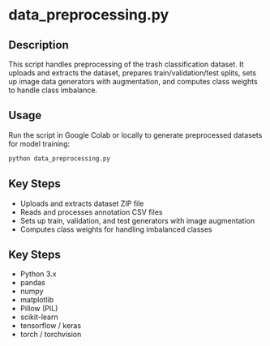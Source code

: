 # data_preprocessing.py

## Description
This script handles preprocessing of the trash classification dataset. It uploads and extracts the dataset, prepares train/validation/test splits, sets up image data generators with augmentation, and computes class weights to handle class imbalance.

## Usage
Run the script in Google Colab or locally to generate preprocessed datasets for model training:
```bash
python data_preprocessing.py
```

## Key Steps
- Uploads and extracts dataset ZIP file
- Reads and processes annotation CSV files
- Sets up train, validation, and test generators with image augmentation
- Computes class weights for handling imbalanced classes

## Key Steps
- Python 3.x
- pandas
- numpy
- matplotlib
- Pillow (PIL)
- scikit-learn
- tensorflow / keras
- torch / torchvision
